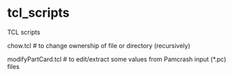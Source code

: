 # tcl_scripts
TCL scripts 

chow.tcl   # to change ownership of file or directory (recursively) 

modifyPartCard.tcl # to edit/extract some values from Pamcrash input (*.pc) files

